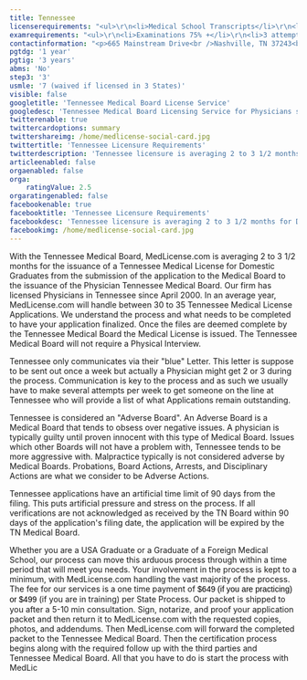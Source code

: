 ```yaml
---
title: Tennessee
licenserequirements: "<ul>\r\n<li>Medical School Transcripts</li>\r\n<li>2 Physician Reference Letters</li>\r\n<li>All State Medical Licenses (past/present)</li>\r\n<li>Criminal Background Check</li>\r\n<li>Examination Scores</li>\r\n<li>Internships/Residencies/Fellowships</li>\r\n<li>ECFMG / 5th Pathway</li>\r\n</ul>"
examrequirements: "<ul>\r\n<li>Examinations 75% +</li>\r\n<li>3 attempt limit - Step 3 of the USMLE</li>\r\n<li>7 year limit - USMLE</li>\r\n<li>1 year PGY for USA Grads</li>\r\n<li>3 year PGY for International Grads</li>\r\n<li>No 10 year rule - No SPEX</li>\r\n<li>State Exam Accepted if Pre-1975</li>\r\n</ul>"
contactinformation: "<p>665 Mainstream Drive<br />Nashville, TN 37243<br />Phone: (615) 532-4384<br />Fax: (615) 253-4484</p>\r\n<p><a href=\"https://www.tn.gov/health\">health.state.tn.us</a></p>"
pgtdg: '1 year'
pgtig: '3 years'
abms: 'No'
step3: '3'
usmle: '7 (waived if licensed in 3 States)'
visible: false
googletitle: 'Tennessee Medical Board License Service'
googledesc: 'Tennessee Medical Board Licensing Service for Physicians seeking to expedite and simplify the  Application Process for the State of Tennessee'
twitterenable: true
twittercardoptions: summary
twittershareimg: /home/medlicense-social-card.jpg
twittertitle: 'Tennessee Licensure Requirements'
twitterdescription: 'Tennessee licensure is averaging 2 to 3 1/2 months for Domestic Graduates from the submission of the application to the Medical Board to the issuance of the Physician Tennessee Medical Board. The Tennessee Medical Board requires fingerprints, which can lengthen the licensure process.'
articleenabled: false
orgaenabled: false
orga:
    ratingValue: 2.5
orgaratingenabled: false
facebookenable: true
facebooktitle: 'Tennessee Licensure Requirements'
facebookdesc: 'Tennessee licensure is averaging 2 to 3 1/2 months for Domestic Graduates from the submission of the application to the Medical Board to the issuance of the Physician Tennessee Medical Board. The Tennessee Medical Board requires fingerprints, which can lengthen the licensure process.'
facebookimg: /home/medlicense-social-card.jpg
---
```


<p>With the Tennessee Medical Board, MedLicense.com is averaging 2 to 3 1/2 months for the issuance of a Tennessee Medical License for Domestic Graduates from the submission of the application to the Medical Board to the issuance of the Physician Tennessee Medical Board. Our firm has licensed Physicians in Tennessee since April 2000. In an average year, MedLicense.com will handle between 30 to 35 Tennessee Medical License Applications. We understand the process and what needs to be completed to have your application finalized. Once the files are deemed complete by the Tennessee Medical Board the Medical License is issued. The Tennessee Medical Board will not require a Physical Interview.</p>
<p>Tennessee only communicates via their "blue" Letter. This letter is suppose to be sent out once a week but actually a Physician might get 2 or 3 during the process. Communication is key to the process and as such we usually have to make several attempts per week to get someone on the line at Tennessee who will provide a list of what Applications remain outstanding.</p>
<p>Tennessee is considered an "Adverse Board". An Adverse Board is a Medical Board that tends to obsess over negative issues. A physician is typically guilty until proven innocent with this type of Medical Board. Issues which other Boards will not have a problem with, Tennessee tends to be more aggressive with. Malpractice typically is not considered adverse by Medical Boards. Probations, Board Actions, Arrests, and Disciplinary Actions are what we consider to be Adverse Actions.</p>
<p>Tennessee applications have an artificial time limit of 90 days from the filing. This puts artificial pressure and stress on the process. If all verifications are not acknowledged as received by the TN Board within 90 days of the application's filing date, the application will be expired by the TN Medical Board.&nbsp;</p>
<p>Whether you are a USA Graduate or a Graduate of a Foreign Medical School, our process can move this arduous process through within a time period that will meet you needs. Your involvement in the process is kept to a minimum, with MedLicense.com handling the vast majority of the process. The fee for our services is a one time payment of <span style="display: inline !important; float: none; background-color: transparent; color: #000000; font-family: Verdana,Arial,Helvetica,sans-serif; font-size: 14px; font-style: normal; font-variant: normal; font-weight: 400; letter-spacing: normal; line-height: 18.2px; orphans: 2; text-align: left; text-decoration: none; text-indent: 0px; text-transform: none; -webkit-text-stroke-width: 0px; white-space: normal; word-spacing: 0px;">$649 (if you are practicing) or $499</span> (if you are in training) per State Process. Our packet is shipped to you after a 5-10 min consultation. Sign, notarize, and proof your application packet and then return it to MedLicense.com with the requested copies, photos, and addendums. Then MedLicense.com will forward the completed packet to the Tennessee Medical Board. Then the certification process begins along with the required follow up with the third parties and Tennessee Medical Board. All that you have to do is start the process with MedLic</p>